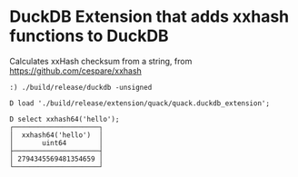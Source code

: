 # DuckDB Extension that adds xxhash functions to DuckDB

Calculates xxHash checksum from a string, from https://github.com/cespare/xxhash

```
:) ./build/release/duckdb -unsigned

D load './build/release/extension/quack/quack.duckdb_extension';

D select xxhash64('hello');
┌─────────────────────┐
│  xxhash64('hello')  │
│       uint64        │
├─────────────────────┤
│ 2794345569481354659 │
└─────────────────────┘

```
